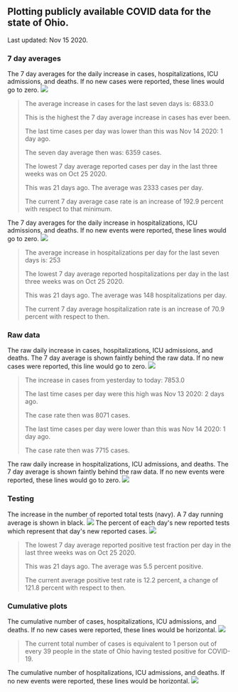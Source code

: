 ## Plotting publicly available COVID data for the state of Ohio. 

Last updated: Nov 15 2020. 

### 7 day averages
The 7 day averages for the daily increase in cases, hospitalizations, ICU admissions, and deaths. If no new cases were reported, these lines would go to zero.
![](7dayaverage_cases.png)

>The average increase in cases for the last seven days is: 6833.0
>
>This is the highest the 7 day average increase in cases has ever been.
>
>The last time cases per day was lower than this was Nov 14 2020: 1 day ago.
>
>The seven day average then was: 6359 cases.
>
>The lowest 7 day average reported cases per day in the last three weeks was on Oct 25 2020.
>
>This was 21 days ago. The average was 2333 cases per day.
>
>The current 7 day average case rate is an increase of 192.9 percent with respect to that minimum.

The 7 day averages for the daily increase in hospitalizations, ICU admissions, and deaths. If no new events were reported, these lines would go to zero.
![](7dayaverage_hospital.png)

>The average increase in hospitalizations per day for the last seven days is: 253
>
>The lowest 7 day average reported hospitalizations per day in the last three weeks was on Oct 25 2020.
>
>This was 21 days ago. The average was 148 hospitalizations per day.
>
>The current 7 day average hospitalization rate is an increase of 70.9 percent with respect to then.

### Raw data
The raw daily increase in cases, hospitalizations, ICU admissions, and deaths. The 7 day average is shown faintly behind the raw data. If no new cases were reported, this line would go to zero.
![](DailyCases.png)

>The increase in cases from yesterday to today: 7853.0 
>
>The last time cases per day were this high was Nov 13 2020: 2 days ago. 
>
>The case rate then was 8071 cases.
>
>The last time cases per day were lower than this was Nov 14 2020: 1 day ago. 
>
>The case rate then was 7715 cases.

The raw daily increase in hospitalizations, ICU admissions, and deaths. The 7 day average is shown faintly behind the raw data. If no new events were reported, these lines would go to zero.
![](DailyHospitalizations.png)

### Testing

The increase in the number of reported total tests (navy). A 7 day running average is shown in black.
![](DailyTests.png)
The percent of each day's new reported tests which represent that day's new reported cases.
![](percentpositive_tests.png)

>The lowest 7 day average reported positive test fraction per day in the last three weeks was on Oct 25 2020.
>
>This was 21 days ago. The average was 5.5 percent positive. 
>
>The current average positive test rate is 12.2 percent, a change of 121.8 percent with respect to then. 

### Cumulative plots
The cumulative number of cases, hospitalizations, ICU admissions, and deaths. If no new cases were reported, these lines would be horizontal.
![](Cases.png)

>The current total number of cases is equivalent to 1 person out of every 39 people in the state of Ohio having tested positive for COVID-19.

The cumulative number of hospitalizations, ICU admissions, and deaths. If no new events were reported, these lines would be horizontal.
![](Hospitalizations.png)
